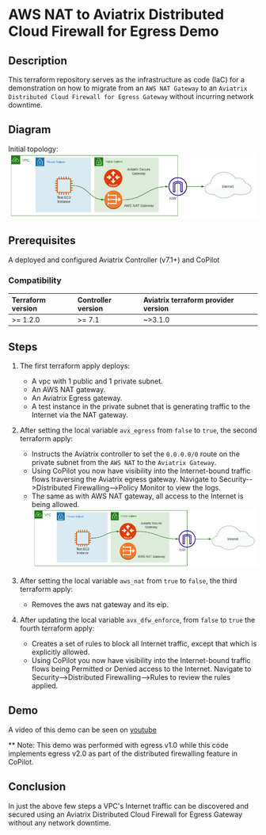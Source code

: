 # AWS NAT to Aviatrix Distributed Cloud Firewall for Egress Demo

## Description

This terraform repository serves as the infrastructure as code (IaC) for a demonstration on how to migrate from an `AWS NAT Gateway` to an `Aviatrix Distributed Cloud Firewall for Egress Gateway` without incurring network downtime.

## Diagram

Initial topology:
![Topology](images/topology-nat.png)

## Prerequisites

A deployed and configured Aviatrix Controller (v7.1+) and CoPilot

### Compatibility

| Terraform version | Controller version | Aviatrix terraform provider version |
| :---------------- | :----------------- | :---------------------------------- |
| >= 1.2.0          | >= 7.1             | ~>3.1.0                             |

## Steps

1. The first terraform apply deploys:

   - A vpc with 1 public and 1 private subnet.
   - An AWS NAT gateway.
   - An Aviatrix Egress gateway.
   - A test instance in the private subnet that is generating traffic to the Internet via the NAT gateway.

2. After setting the local variable `avx_egress` from `false` to `true`, the second terraform apply:

   - Instructs the Aviatrix controller to set the `0.0.0.0/0` route on the private subnet from the `AWS NAT` to the `Aviatrix Gateway`.
   - Using CoPilot you now have visibility into the Internet-bound traffic flows traversing the Aviatrix egress gateway. Navigate to Security-->Distributed Firewalling-->Policy Monitor to view the logs.
   - The same as with AWS NAT gateway, all access to the Internet is being allowed. ![Topology](images/topology-avx.png)

3. After setting the local variable `aws_nat` from `true` to `false`, the third terraform apply:

   - Removes the aws nat gateway and its eip.

4. After updating the local variable `avx_dfw_enforce`, from `false` to `true` the fourth terraform apply:

   - Creates a set of rules to block all Internet traffic, except that which is explicitly allowed.
   - Using CoPilot you now have visibility into the Internet-bound traffic flows being Permitted or Denied access to the Internet. Navigate to Security-->Distributed Firewalling-->Rules to review the rules applied.

## Demo

A video of this demo can be seen on [youtube](https://www.youtube.com/watch?v=oufrD58B_hc)

** Note: This demo was performed with egress v1.0 while this code implements egress v2.0 as part of the distributed firewalling feature in CoPilot.

## Conclusion

In just the above few steps a VPC's Internet traffic can be discovered and secured using an Aviatrix Distributed Cloud Firewall for Egress Gateway without any network downtime.
